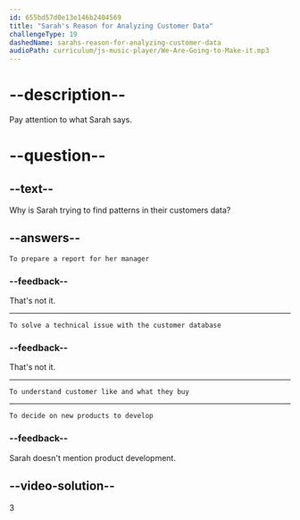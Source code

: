 ```yaml
---
id: 655bd57d0e13e146b2404569
title: "Sarah's Reason for Analyzing Customer Data"
challengeType: 19
dashedName: sarahs-reason-for-analyzing-customer-data
audioPath: curriculum/js-music-player/We-Are-Going-to-Make-it.mp3
---
```


<!--
AUDIO REFERENCE: 
Bob: Hi Sarah, what are you doing now?
Sarah: Hi Bob! I'm looking at customer data to find patterns. We're trying to understand what our customers like and what they buy.
-->

# --description--

Pay attention to what Sarah says.

# --question--

## --text--

Why is Sarah trying to find patterns in their customers data?

## --answers--

`To prepare a report for her manager`

### --feedback--

That's not it.

---

`To solve a technical issue with the customer database`

### --feedback--

That's not it.

---

`To understand customer like and what they buy`

---

`To decide on new products to develop`

### --feedback--

Sarah doesn't mention product development.

## --video-solution--

3

